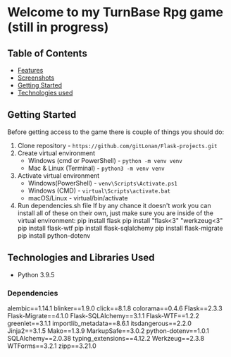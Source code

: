 # Welcome to my TurnBase Rpg game (still in progress)


## Table of Contents
- [Features](#features)
- [Screenshots](#screenshots)
- [Getting Started](#getting-started)
- [Technologies used](#technologies-used)

## Getting Started
Before getting access to the game there is couple of things you should do:
1. Clone repository - `https://github.com/gitLonan/Flask-projects.git`
2. Create virtual environment
   * Windows (cmd or PowerShell) - `python -m venv venv`
   * Mac & Linux (Terminal) - `python3 -m venv venv`
3. Activate virtual environment
   * Windows(PowerShell) - `venv\Scripts\Activate.ps1`
   * Windows (CMD) - `virtual\Scripts\activate.bat`
   * macOS/Linux - virtual/bin/activate
4. Run dependencies.sh file 
   If by any chance it doesn't work you can install all of these on their own, just make sure you are inside of the virtual environment:
    pip install flask
    pip install "flask<3" "werkzeug<3"
    pip install flask-wtf
    pip install flask-sqlalchemy
    pip install flask-migrate
    pip install python-dotenv

## Technologies and Libraries Used

- Python 3.9.5
### Dependencies
alembic==1.14.1
blinker==1.9.0
click==8.1.8
colorama==0.4.6
Flask==2.3.3
Flask-Migrate==4.1.0
Flask-SQLAlchemy==3.1.1
Flask-WTF==1.2.2
greenlet==3.1.1
importlib_metadata==8.6.1
itsdangerous==2.2.0
Jinja2==3.1.5
Mako==1.3.9
MarkupSafe==3.0.2
python-dotenv==1.0.1
SQLAlchemy==2.0.38
typing_extensions==4.12.2
Werkzeug==2.3.8
WTForms==3.2.1
zipp==3.21.0

